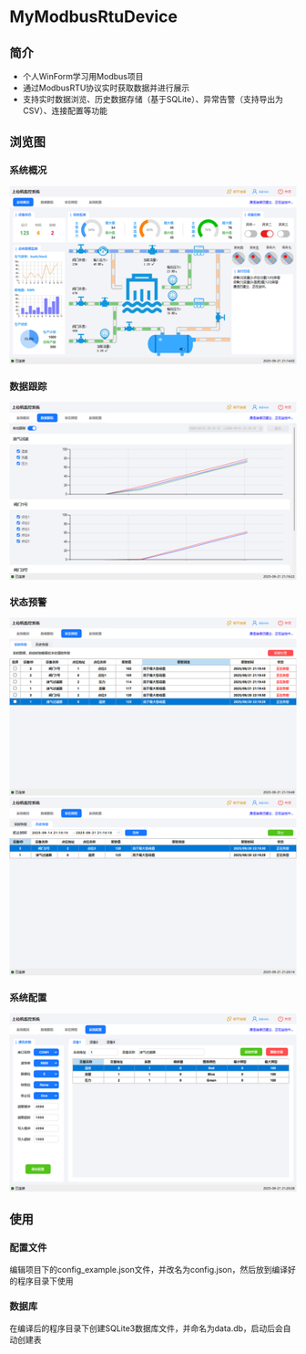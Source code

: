 # MyModbusRtuDevice
## 简介
- 个人WinForm学习用Modbus项目
- 通过ModbusRTU协议实时获取数据并进行展示
- 支持实时数据浏览、历史数据存储（基于SQLite）、异常告警（支持导出为CSV）、连接配置等功能

## 浏览图
### 系统概况
![系统概况](./img/readme/system_overview.png)
### 数据跟踪
![数据跟踪](./img/readme/data_track.png)
### 状态预警
![1](./img/readme/status_alarm_1.png)
![2](./img/readme/status_alarm_2.png)
### 系统配置
![系统配置](./img/readme/system_config.png)

## 使用
### 配置文件
编辑项目下的config_example.json文件，并改名为config.json，然后放到编译好的程序目录下使用
### 数据库
在编译后的程序目录下创建SQLite3数据库文件，并命名为data.db，启动后会自动创建表